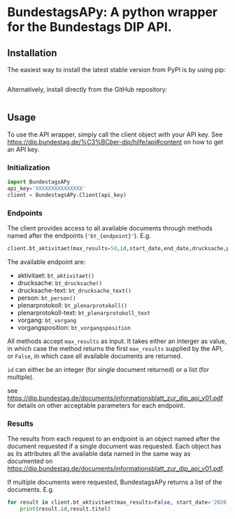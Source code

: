 # BundestagsAPy: A python wrapper for the Bundestags DIP API.
## Installation
The easiest way to install the latest stable version from PyPI is by using pip:

```pip install bundestagsapy

```
Alternatively, install directly from the GitHub repository:

```pip install git+https://github.com/parobo/BundestagsAPy

```

## Usage
To use the API wrapper, simply call the client object with your API key.
See https://dip.bundestag.de/%C3%BCber-dip/hilfe/api#content on how to get an API key.

### Initialization
```Python
import BundestagsAPy
api_key='XXXXXXXXXXXXXXX'
client = BundestagsAPy.Client(api_key)
```
### Endpoints
The client provides access to all available documents through methods named after the endpoints (`'bt_{endpoint}'`). E.g.
```Python
client.bt_aktivitaet(max_results=50,id,start_date,end_date,drucksache,plenaeprotokoll,zuordnung)
```
The available endpoint are:
- aktivitaet: `bt_aktivitaet()`
- drucksache: `bt_drucksache()`
- drucksache-text: `bt_drucksache_text()`
- person: `bt_person()`
- plenarprotokoll: `bt_plenarprotokoll()`
- plenarprotokoll-text: `bt_plenarprotokoll_text`
- vorgang: `bt_vorgang`
- vorgangsposition: `bt_vorgangsposition`

All methods accept `max_results` as input. It takes either an interger as value, in which case the method returns the first `max_results` supplied by the API, or `False`, in which case all available documents are returned.

`id` can either be an integer (for single document returned) or a list (for multiple).

see https://dip.bundestag.de/documents/informationsblatt_zur_dip_api_v01.pdf for details on other acceptable parameters for each endpoint.

### Results
The results from each request to an endpoint is an object named after the document requested if a single document was requested. Each object has as its attributes all the available data named in the same way as documented on https://dip.bundestag.de/documents/informationsblatt_zur_dip_api_v01.pdf.

If multiple documents were requested, BundestagsAPy returns a list of the documents. E.g.

```Python
for result in client.bt_aktivitaet(max_results=False, start_date='2020-01-01',end_date='2020-01-02'):
	print(result.id,result.titel)
```
